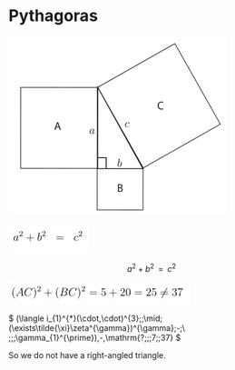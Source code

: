 # Pythagoras

![img](img/pythagoreanTheorem2p1.png)

![mth](img/pythagoreanTheorem2p2.png)

$$ a^{2}+b^{2}\;\;=\;\;c^{2} $$


![var](img/pythagoreanTheorem6p1.png)

$ (\langle i_{1}^{*}(\cdot,\cdot)^{3}\;\;\mid\;(\exists\tilde{\xi}\zeta^{\gamma})^{\gamma}\;-\;\ ;\;\;\gamma_{1}^{\prime})\,-\,\mathrm{?;\;\;7\;\;37} $


So we do not have a right-angled triangle.